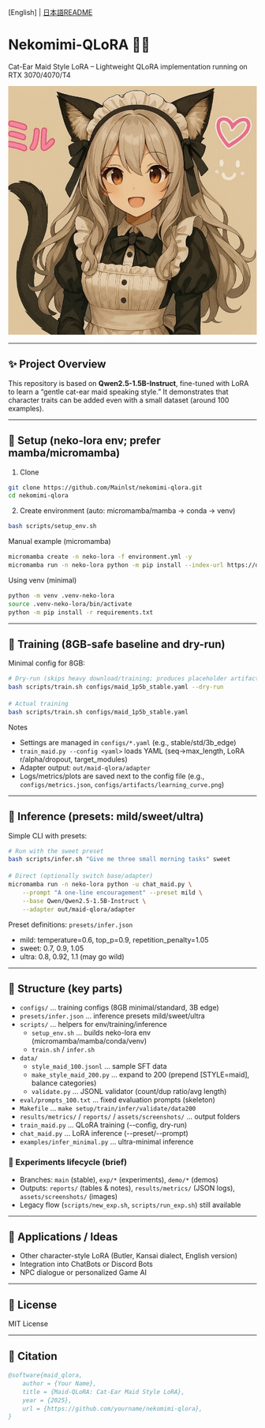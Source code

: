 [English] | [日本語README](README.md)
# Nekomimi-QLoRA 🐾✨

Cat-Ear Maid Style LoRA – Lightweight QLoRA implementation running on RTX 3070/4070/T4

![demo](screenshots/sample.png)

---

## ✨ Project Overview

This repository is based on **Qwen2.5-1.5B-Instruct**,
fine-tuned with LoRA to learn a “gentle cat-ear maid speaking style.”
It demonstrates that character traits can be added even with a small dataset (around 100 examples).

---

## 🚀 Setup (neko-lora env; prefer mamba/micromamba)

1) Clone
```bash
git clone https://github.com/Mainlst/nekomimi-qlora.git
cd nekomimi-qlora
```

2) Create environment (auto: micromamba/mamba → conda → venv)
```bash
bash scripts/setup_env.sh
```

Manual example (micromamba)
```bash
micromamba create -n neko-lora -f environment.yml -y
micromamba run -n neko-lora python -m pip install --index-url https://download.pytorch.org/whl/cu121 torch torchvision --upgrade  # optional
```

Using venv (minimal)
```bash
python -m venv .venv-neko-lora
source .venv-neko-lora/bin/activate
python -m pip install -r requirements.txt
```

---

## 🧪 Training (8GB-safe baseline and dry-run)

Minimal config for 8GB:
```bash
# Dry-run (skips heavy download/training; produces placeholder artifacts)
bash scripts/train.sh configs/maid_1p5b_stable.yaml --dry-run

# Actual training
bash scripts/train.sh configs/maid_1p5b_stable.yaml
```

Notes
- Settings are managed in `configs/*.yaml` (e.g., stable/std/3b_edge)
- `train_maid.py --config <yaml>` loads YAML (seq→max_length, LoRA r/alpha/dropout, target_modules)
- Adapter output: `out/maid-qlora/adapter`
- Logs/metrics/plots are saved next to the config file (e.g., `configs/metrics.json`, `configs/artifacts/learning_curve.png`)

---

## 💬 Inference (presets: mild/sweet/ultra)

Simple CLI with presets:
```bash
# Run with the sweet preset
bash scripts/infer.sh "Give me three small morning tasks" sweet

# Direct (optionally switch base/adapter)
micromamba run -n neko-lora python -u chat_maid.py \
	--prompt "A one-line encouragement" --preset mild \
	--base Qwen/Qwen2.5-1.5B-Instruct \
	--adapter out/maid-qlora/adapter
```

Preset definitions: `presets/infer.json`
- mild: temperature=0.6, top_p=0.9, repetition_penalty=1.05
- sweet: 0.7, 0.9, 1.05
- ultra: 0.8, 0.92, 1.1 (may go wild)

---

## 📂 Structure (key parts)

- `configs/` … training configs (8GB minimal/standard, 3B edge)
- `presets/infer.json` … inference presets mild/sweet/ultra
- `scripts/` … helpers for env/training/inference
	- `setup_env.sh` … builds neko-lora env (micromamba/mamba/conda/venv)
	- `train.sh` / `infer.sh`
- `data/`
	- `style_maid_100.jsonl` … sample SFT data
	- `make_style_maid_200.py` … expand to 200 (prepend [STYLE=maid], balance categories)
	- `validate.py` … JSONL validator (count/dup ratio/avg length)
- `eval/prompts_100.txt` … fixed evaluation prompts (skeleton)
- `Makefile` … `make setup/train/infer/validate/data200`
- `results/metrics/` / `reports/` / `assets/screenshots/` … output folders
- `train_maid.py` … QLoRA training (--config, dry-run)
- `chat_maid.py` … LoRA inference (--preset/--prompt)
- `examples/infer_minimal.py` … ultra-minimal inference

### 🔁 Experiments lifecycle (brief)
- Branches: `main` (stable), `exp/*` (experiments), `demo/*` (demos)
- Outputs: `reports/` (tables & notes), `results/metrics/` (JSON logs), `assets/screenshots/` (images)
- Legacy flow (`scripts/new_exp.sh`, `scripts/run_exp.sh`) still available

---

## 🔮 Applications / Ideas

* Other character-style LoRA (Butler, Kansai dialect, English version)
* Integration into ChatBots or Discord Bots
* NPC dialogue or personalized Game AI

---

## 📜 License

MIT License

---

## 📖 Citation

```bibtex
@software{maid_qlora,
	author = {Your Name},
	title = {Maid-QLoRA: Cat-Ear Maid Style LoRA},
	year = {2025},
	url = {https://github.com/yourname/nekomimi-qlora},
}